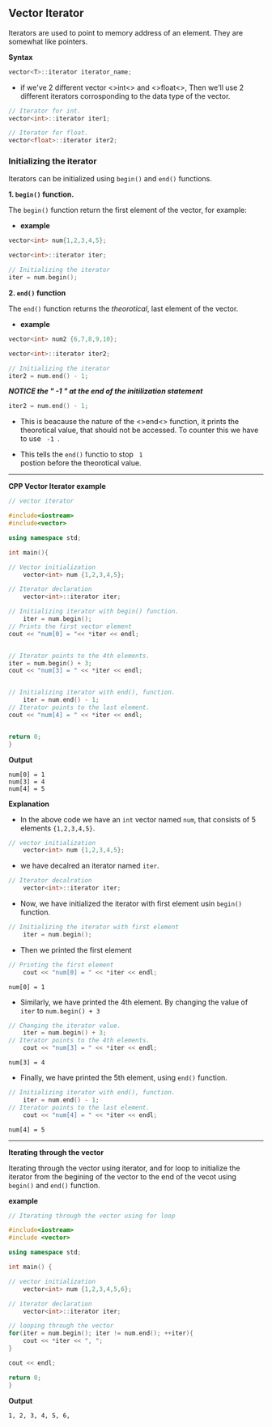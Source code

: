 ## Vector Iterator

Iterators are used to point to memory address of an element. They are somewhat like pointers.

**Syntax**

```cpp
vector<T>::iterator iterator_name;
```

- if we've 2 different vector <>int<> and <>float<>, Then we'll use 2 different iterators corrosponding to the data type of the vector.

```cpp
// Iterator for int.
vector<int>::iterator iter1;

// Iterator for float.
vector<float>::iterator iter2;
```

### Initializing the iterator

Iterators can be initialized using <code>begin()</code> and <code>end()</code> functions.

**1. <code>begin()</code> function.**

The <code>begin()</code> function return the first element of the vector, for example:

- **example**

```cpp
vector<int> num{1,2,3,4,5};

vector<int>::iterator iter;

// Initializing the iterator
iter = num.begin();
```

**2. <code>end()</code> function**

The <code>end()</code> function returns the *theorotical*, last element of the vector.

- **example**

```cpp
vector<int> num2 {6,7,8,9,10};

vector<int>::iterator iter2;

// Initializing the iterator
iter2 = num.end() - 1;
```
***NOTICE the " -1 " at the end of the initilization statement***

```cpp
iter2 = num.end() - 1;
```
- This is beacause the nature of the <>end<> function, it prints the theorotical value, that should not be accessed. To counter this we have to use <code> -1 </code>.

- This tells the <code>end()</code> functio to stop <code> 1 </code> postion before the theorotical value.

****

**CPP Vector Iterator example**

```cpp
// vector iterator

#include<iostream>
#include<vector>

using namespace std;

int main(){

// Vector initialization
    vector<int> num {1,2,3,4,5};

// Iterator declaration
    vector<int>::iterator iter;

// Initializing iterator with begin() function.
    iter = num.begin();
// Prints the first vector element
cout << "num[0] = "<< *iter << endl;


// Iterator points to the 4th elements.
iter = num.begin() + 3;
cout << "num[3] = " << *iter << endl;


// Initializing iterator with end(), function.
    iter = num.end() - 1;
// Iterator points to the last element.
cout << "num[4] = " << *iter << endl;


return 0;
}
```

**Output**

```
num[0] = 1
num[3] = 4
num[4] = 5
```

**Explanation**

- In the above code we have an <code>int</code> vector named <code>num</code>, that consists of 5 elements <code>{1,2,3,4,5}</code>.

```cpp
// vector initialization
    vector<int> num {1,2,3,4,5};
```

- we have decalred an iterator named <code>iter</code>.

```cpp
// Iterator decalration
    vector<int>::iterator iter;
```


- Now, we have initialized the iterator with first element usin <code>begin()</code> function.

```cpp
// Initializing the iterator with first element
    iter = num.begin();
```


- Then we printed the first element 

```cpp
// Printing the first element
    cout << "num[0] = " << *iter << endl;
```
```
num[0] = 1
```


- Similarly, we have printed the 4th element. By changing the value of <code>iter</code> to <code>num.begin() + 3</code>

```cpp
// Changing the iterator value.
    iter = num.begin() + 3;
// Iterator points to the 4th elements.
    cout << "num[3] = " << *iter << endl;
```
```
num[3] = 4
```

- Finally, we have printed the 5th element, using  <code>end()</code> function. 

```cpp
// Initializing iterator with end(), function.
    iter = num.end() - 1;
// Iterator points to the last element.
    cout << "num[4] = " << *iter << endl;
```
```
num[4] = 5
```

****

**Iterating through the vector**

Iterating through the vector using iterator, and for loop to initialize the iterator from the begining of the vector to the end of the vecot using <code>begin()</code> and <code>end()</code> function.

**example**

```cpp
// Iterating through the vector using for loop

#include<iostream>
#include <vector>

using namespace std;

int main() {

// vector initialization
    vector<int> num {1,2,3,4,5,6};

// iterator declaration
    vector<int>::iterator iter;

// looping through the vector
for(iter = num.begin(); iter != num.end(); ++iter){
    cout << *iter << ", ";
}

cout << endl;

return 0;
}
```

**Output**

```
1, 2, 3, 4, 5, 6,
```
